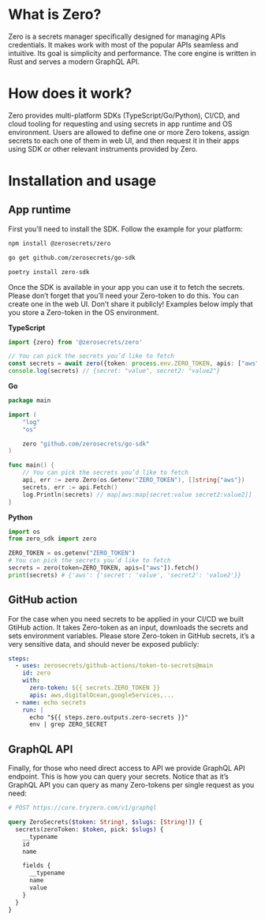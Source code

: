 # What is Zero?
Zero is a secrets manager specifically designed for managing APIs credentials. It makes work with most of the popular APIs seamless and intuitive. Its goal is simplicity and performance. The core engine is written in Rust and serves a modern GraphQL API.

# How does it work?
Zero provides multi-platform SDKs (TypeScript/Go/Python), CI/CD, and cloud tooling for requesting and using secrets in app runtime and OS environment. Users are allowed to define one or more Zero tokens, assign secrets to each one of them in web UI, and then request it in their apps using SDK or other relevant instruments provided by Zero.

# Installation and usage
## App runtime

First you’ll need to install the SDK. Follow the example for your platform:
```sh
npm install @zerosecrets/zero
```

```sh
go get github.com/zerosecrets/go-sdk
```

```sh
poetry install zero-sdk
```

Once the SDK is available in your app you can use it to fetch the secrets. Please don’t forget that you’ll need your Zero-token to do this. You can create one in the web UI. Don’t share it publicly! Examples below imply that you store a Zero-token in the OS environment.

__TypeScript__

```typescript
import {zero} from '@zerosecrets/zero'

// You can pick the secrets you’d like to fetch
const secrets = await zero({token: process.env.ZERO_TOKEN, apis: ["aws"]}).fetch()
console.log(secrets) // {secret: "value", secret2: "value2"}
```

__Go__

```go
package main

import (
	"log"
	"os"

	zero "github.com/zerosecrets/go-sdk"
)

func main() {
	// You can pick the secrets you’d like to fetch
	api, err := zero.Zero(os.Getenv("ZERO_TOKEN"), []string{"aws"})
	secrets, err := api.Fetch()
	log.Println(secrets) // map[aws:map[secret:value secret2:value2]]
}
```

__Python__

```python
import os
from zero_sdk import zero

ZERO_TOKEN = os.getenv("ZERO_TOKEN")
# You can pick the secrets you’d like to fetch
secrets = zero(token=ZERO_TOKEN, apis=["aws"]).fetch()
print(secrets) # {'aws': {'secret': 'value', 'secret2': 'value2'}}
```
## GitHub action
For the case when you need secrets to be applied in your CI/CD we built GtiHub action. It takes Zero-token as an input, downloads the secrets and sets environment variables. Please store Zero-token in GitHub secrets, it’s a very sensitive data, and should never be exposed publicly:

```yml
steps:
  - uses: zerosecrets/github-actions/token-to-secrets@main
    id: zero
    with:
      zero-token: ${{ secrets.ZERO_TOKEN }}
      apis: aws,digitalOcean,googleServices,...
  - name: echo secrets
    run: |
      echo "${{ steps.zero.outputs.zero-secrets }}"
      env | grep ZERO_SECRET
```
## GraphQL API
Finally, for those who need direct access to API we provide GraphQL API endpoint. This is how you can query your secrets. Notice that as it’s GraphQL API you can query as many Zero-tokens per single request as you need:

```graphql
# POST https://core.tryzero.com/v1/graphql

query ZeroSecrets($token: String!, $slugs: [String!]) {
  secrets(zeroToken: $token, pick: $slugs) {
    __typename
    id
    name

    fields {
      __typename
      name
      value
    }
  }
}
```
